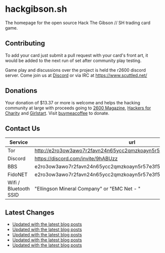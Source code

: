 # hackgibson.sh
The homepage for the open source Hack The Gibson // SH trading card game.


## Contributing

To add your card just submit a pull request with your card's front art, it would be added to the next run of set after community play testing.

Game play and discussions over the project is held the r2600 discord server. Come join us at [Discord](https://discord.com/invite/9hABUzz) or via IRC at https://www.scuttled.net/


## Donations

Your donation of $13.37 or more is welcome and helps the hacking community at large with proceeds going to [2600 Magazine](https://2600.com/), [Hackers for Charity](https://hackersforcharity.org) and [Girlstart](https://girlstart.org).  Visit [buymeacoffee](https://www.buymeacoffee.com/hackgibson.sh) to donate.


## Contact Us

Service | url
-|-
Tor | http://e2ro3ow3awo7r2favn24n65ycc2qmzkoayn5r57e3f56nvjwdcgg32ad.onion
Discord | https://discord.com/invite/9hABUzz
BBS | e2ro3ow3awo7r2favn24n65ycc2qmzkoayn5r57e3f56nvjwdcgg32ad.onion:23
FidoNET | e2ro3ow3awo7r2favn24n65ycc2qmzkoayn5r57e3f56nvjwdcgg32ad.onion:24554
Wifi / Bluetooth SSID | "Ellingson Mineral Company" or "EMC Net - <fidonet address>"

## Latest Changes
<!-- BLOG-POST-LIST:START -->
- [Updated with the latest blog posts](https://github.com/DFW2600/hackgibson.sh/commit/a1ffa7caa5a45ea470c1b5b69717054d950bcddb)
- [Updated with the latest blog posts](https://github.com/DFW2600/hackgibson.sh/commit/5ee5638696df8f9733ad1d8bb5a5603907b96a18)
- [Updated with the latest blog posts](https://github.com/DFW2600/hackgibson.sh/commit/9a8abdec7fe4975681f35bf8ee88eacab05b6e4b)
- [Updated with the latest blog posts](https://github.com/DFW2600/hackgibson.sh/commit/720610a989e9761b835b47c8aa1fc72b569fc2e2)
- [Updated with the latest blog posts](https://github.com/DFW2600/hackgibson.sh/commit/68768b7a2e8afae915fa01c639e9cf2bc73bce7b)
<!-- BLOG-POST-LIST:END -->
